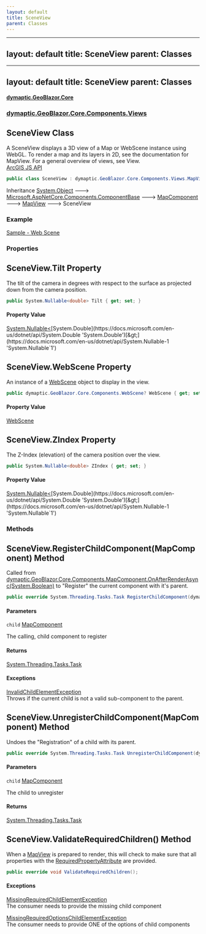 ```yaml
---
layout: default
title: SceneView
parent: Classes
---
```

---
layout: default
title: SceneView
parent: Classes
---
---
layout: default
title: SceneView
parent: Classes
---
#### [dymaptic.GeoBlazor.Core](index.html 'index')
### [dymaptic.GeoBlazor.Core.Components.Views](index.html#dymaptic.GeoBlazor.Core.Components.Views 'dymaptic.GeoBlazor.Core.Components.Views')

## SceneView Class

A SceneView displays a 3D view of a Map or WebScene instance using WebGL. To render a map and its layers in 2D, see the documentation for MapView. For a general overview of views, see View.  
<a target="_blank" href="https://developers.arcgis.com/javascript/latest/api-reference/esri-views-SceneView.html">ArcGIS JS API</a>

```csharp
public class SceneView : dymaptic.GeoBlazor.Core.Components.Views.MapView
```

Inheritance [System.Object](https://docs.microsoft.com/en-us/dotnet/api/System.Object 'System.Object') &#129106; [Microsoft.AspNetCore.Components.ComponentBase](https://docs.microsoft.com/en-us/dotnet/api/Microsoft.AspNetCore.Components.ComponentBase 'Microsoft.AspNetCore.Components.ComponentBase') &#129106; [MapComponent](dymaptic.GeoBlazor.Core.Components.MapComponent.html 'dymaptic.GeoBlazor.Core.Components.MapComponent') &#129106; [MapView](dymaptic.GeoBlazor.Core.Components.Views.MapView.html 'dymaptic.GeoBlazor.Core.Components.Views.MapView') &#129106; SceneView

### Example
<a target="_blank" href="https://blazor.dymaptic.com/web-scene">Sample - Web Scene</a>
### Properties

<a name='dymaptic.GeoBlazor.Core.Components.Views.SceneView.Tilt'></a>

## SceneView.Tilt Property

The tilt of the camera in degrees with respect to the surface as projected down from the camera position.

```csharp
public System.Nullable<double> Tilt { get; set; }
```

#### Property Value
[System.Nullable&lt;](https://docs.microsoft.com/en-us/dotnet/api/System.Nullable-1 'System.Nullable`1')[System.Double](https://docs.microsoft.com/en-us/dotnet/api/System.Double 'System.Double')[&gt;](https://docs.microsoft.com/en-us/dotnet/api/System.Nullable-1 'System.Nullable`1')

<a name='dymaptic.GeoBlazor.Core.Components.Views.SceneView.WebScene'></a>

## SceneView.WebScene Property

An instance of a [WebScene](dymaptic.GeoBlazor.Core.Components.Views.SceneView.html#dymaptic.GeoBlazor.Core.Components.Views.SceneView.WebScene 'dymaptic.GeoBlazor.Core.Components.Views.SceneView.WebScene') object to display in the view.

```csharp
public dymaptic.GeoBlazor.Core.Components.WebScene? WebScene { get; set; }
```

#### Property Value
[WebScene](dymaptic.GeoBlazor.Core.Components.WebScene.html 'dymaptic.GeoBlazor.Core.Components.WebScene')

<a name='dymaptic.GeoBlazor.Core.Components.Views.SceneView.ZIndex'></a>

## SceneView.ZIndex Property

The Z-Index (elevation) of the camera position over the view.

```csharp
public System.Nullable<double> ZIndex { get; set; }
```

#### Property Value
[System.Nullable&lt;](https://docs.microsoft.com/en-us/dotnet/api/System.Nullable-1 'System.Nullable`1')[System.Double](https://docs.microsoft.com/en-us/dotnet/api/System.Double 'System.Double')[&gt;](https://docs.microsoft.com/en-us/dotnet/api/System.Nullable-1 'System.Nullable`1')
### Methods

<a name='dymaptic.GeoBlazor.Core.Components.Views.SceneView.RegisterChildComponent(dymaptic.GeoBlazor.Core.Components.MapComponent)'></a>

## SceneView.RegisterChildComponent(MapComponent) Method

Called from [dymaptic.GeoBlazor.Core.Components.MapComponent.OnAfterRenderAsync(System.Boolean)](https://docs.microsoft.com/en-us/dotnet/api/dymaptic.GeoBlazor.Core.Components.MapComponent.OnAfterRenderAsync#dymaptic_GeoBlazor_Core_Components_MapComponent_OnAfterRenderAsync_System_Boolean_ 'dymaptic.GeoBlazor.Core.Components.MapComponent.OnAfterRenderAsync(System.Boolean)') to "Register" the current component with it's parent.

```csharp
public override System.Threading.Tasks.Task RegisterChildComponent(dymaptic.GeoBlazor.Core.Components.MapComponent child);
```
#### Parameters

<a name='dymaptic.GeoBlazor.Core.Components.Views.SceneView.RegisterChildComponent(dymaptic.GeoBlazor.Core.Components.MapComponent).child'></a>

`child` [MapComponent](dymaptic.GeoBlazor.Core.Components.MapComponent.html 'dymaptic.GeoBlazor.Core.Components.MapComponent')

The calling, child component to register

#### Returns
[System.Threading.Tasks.Task](https://docs.microsoft.com/en-us/dotnet/api/System.Threading.Tasks.Task 'System.Threading.Tasks.Task')

#### Exceptions

[InvalidChildElementException](dymaptic.GeoBlazor.Core.Exceptions.InvalidChildElementException.html 'dymaptic.GeoBlazor.Core.Exceptions.InvalidChildElementException')  
Throws if the current child is not a valid sub-component to the parent.

<a name='dymaptic.GeoBlazor.Core.Components.Views.SceneView.UnregisterChildComponent(dymaptic.GeoBlazor.Core.Components.MapComponent)'></a>

## SceneView.UnregisterChildComponent(MapComponent) Method

Undoes the "Registration" of a child with its parent.

```csharp
public override System.Threading.Tasks.Task UnregisterChildComponent(dymaptic.GeoBlazor.Core.Components.MapComponent child);
```
#### Parameters

<a name='dymaptic.GeoBlazor.Core.Components.Views.SceneView.UnregisterChildComponent(dymaptic.GeoBlazor.Core.Components.MapComponent).child'></a>

`child` [MapComponent](dymaptic.GeoBlazor.Core.Components.MapComponent.html 'dymaptic.GeoBlazor.Core.Components.MapComponent')

The child to unregister

#### Returns
[System.Threading.Tasks.Task](https://docs.microsoft.com/en-us/dotnet/api/System.Threading.Tasks.Task 'System.Threading.Tasks.Task')

<a name='dymaptic.GeoBlazor.Core.Components.Views.SceneView.ValidateRequiredChildren()'></a>

## SceneView.ValidateRequiredChildren() Method

When a [MapView](dymaptic.GeoBlazor.Core.Components.Views.MapView.html 'dymaptic.GeoBlazor.Core.Components.Views.MapView') is prepared to render, this will check to make sure that all properties with the [RequiredPropertyAttribute](dymaptic.GeoBlazor.Core.RequiredPropertyAttribute.html 'dymaptic.GeoBlazor.Core.RequiredPropertyAttribute') are provided.

```csharp
public override void ValidateRequiredChildren();
```

#### Exceptions

[MissingRequiredChildElementException](dymaptic.GeoBlazor.Core.Exceptions.MissingRequiredChildElementException.html 'dymaptic.GeoBlazor.Core.Exceptions.MissingRequiredChildElementException')  
The consumer needs to provide the missing child component

[MissingRequiredOptionsChildElementException](dymaptic.GeoBlazor.Core.Exceptions.MissingRequiredOptionsChildElementException.html 'dymaptic.GeoBlazor.Core.Exceptions.MissingRequiredOptionsChildElementException')  
The consumer needs to provide ONE of the options of child components


